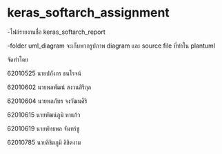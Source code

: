 # keras_softarch_assignment
-ไฟล์รายงานชื่อ keras_softarch_report

-folder uml_diagram จะเก็บพวกรูปภาพ diagram และ source file ที่ทำใน plantuml

จัดทำโดย

62010525 นายปภังกร ธนโรจน์

62010602 นายพลพัฒน์ สงวนสิริกุล

62010604 นายพลภัทร จงวัฒนศิริ

62010615 นายพัฒน์ภูมิ หาแก้ว

62010619 นายพัทธพล จันทร์ชู

62010785 นายลิขิตภูมิ ลิขิตงาม

